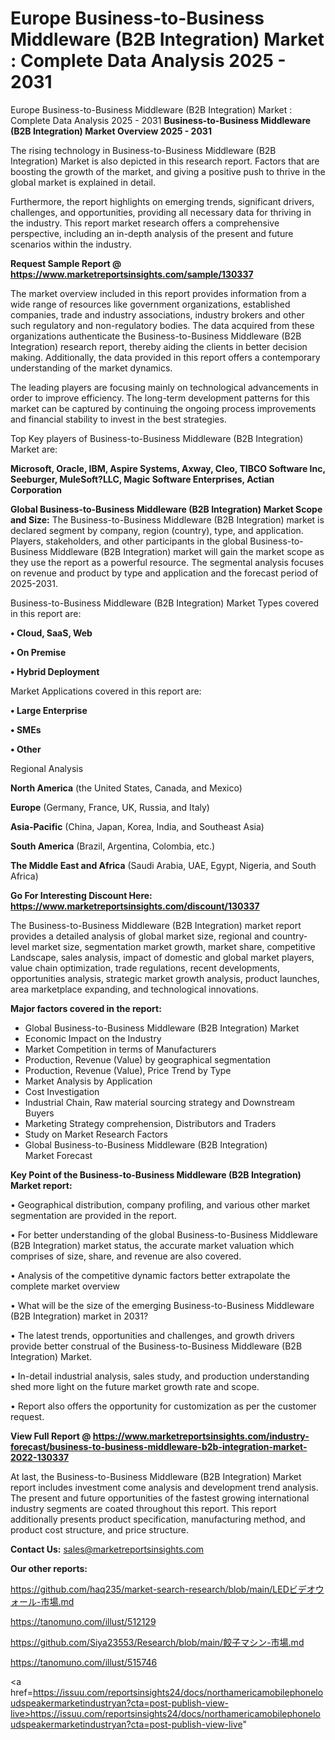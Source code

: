 # Europe Business-to-Business Middleware (B2B Integration) Market : Complete Data Analysis 2025 - 2031
Europe Business-to-Business Middleware (B2B Integration) Market : Complete Data Analysis 2025 - 2031
<Strong> Business-to-Business Middleware (B2B Integration) Market Overview 2025 - 2031</strong>

The rising technology in Business-to-Business Middleware (B2B Integration) Market is also depicted in this research report. Factors that are boosting the growth of the market, and giving a positive push to thrive in the global market is explained in detail.

Furthermore, the report highlights on emerging trends, significant drivers, challenges, and opportunities, providing all necessary data for thriving in the industry. This report market research offers a comprehensive perspective, including an in-depth analysis of the present and future scenarios within the industry.

<strong>Request Sample Report @ <a href=https://www.marketreportsinsights.com/sample/130337>https://www.marketreportsinsights.com/sample/130337</a></strong>

The market overview included in this report provides information from a wide range of resources like government organizations, established companies, trade and industry associations, industry brokers and other such regulatory and non-regulatory bodies. The data acquired from these organizations authenticate the Business-to-Business Middleware (B2B Integration) research report, thereby aiding the clients in better decision making. Additionally, the data provided in this report offers a contemporary understanding of the market dynamics.

The leading players are focusing mainly on technological advancements in order to improve efficiency. The long-term development patterns for this market can be captured by continuing the ongoing process improvements and financial stability to invest in the best strategies.

Top Key players of Business-to-Business Middleware (B2B Integration) Market are:

<strong>Microsoft, Oracle, IBM, Aspire Systems, Axway, Cleo, TIBCO Software Inc, Seeburger, MuleSoft?LLC, Magic Software Enterprises, Actian Corporation</strong>

<strong><b>Global Business-to-Business Middleware (B2B Integration) Market Scope and Size:</b></strong>
The Business-to-Business Middleware (B2B Integration) market is declared segment by company, region (country), type, and application. Players, stakeholders, and other participants in the global Business-to-Business Middleware (B2B Integration) market will gain the market scope as they use the report as a powerful resource. The segmental analysis focuses on revenue and product by type and application and the forecast period of 2025-2031.

Business-to-Business Middleware (B2B Integration) Market Types covered in this report are:

<strong>• Cloud, SaaS, Web

• On Premise

• Hybrid Deployment</strong>

Market Applications covered in this report are:

<strong>• Large Enterprise

• SMEs

• Other</strong> 

Regional Analysis

<strong>North America</strong> (the United States, Canada, and Mexico)

<strong>Europe</strong> (Germany, France, UK, Russia, and Italy)

<strong>Asia-Pacific</strong> (China, Japan, Korea, India, and Southeast Asia)

<strong>South America</strong> (Brazil, Argentina, Colombia, etc.)

<strong>The Middle East and Africa</strong> (Saudi Arabia, UAE, Egypt, Nigeria, and South Africa)

<strong>Go For Interesting Discount Here: <a href=https://www.marketreportsinsights.com/discount/130337>https://www.marketreportsinsights.com/discount/130337</a></strong>

The Business-to-Business Middleware (B2B Integration) market report provides a detailed analysis of global market size, regional and country-level market size, segmentation market growth, market share, competitive Landscape, sales analysis, impact of domestic and global market players, value chain optimization, trade regulations, recent developments, opportunities analysis, strategic market growth analysis, product launches, area marketplace expanding, and technological innovations.

<strong><b>Major factors covered in the report:</b></strong>
<ul>
  <li>Global Business-to-Business Middleware (B2B Integration) Market </li>
  <li>Economic Impact on the Industry</li>
  <li>Market Competition in terms of Manufacturers</li>
  <li>Production, Revenue (Value) by geographical segmentation</li>
  <li>Production, Revenue (Value), Price Trend by Type</li>
  <li>Market Analysis by Application</li>
  <li>Cost Investigation</li>
  <li>Industrial Chain, Raw material sourcing strategy and Downstream Buyers</li>
  <li>Marketing Strategy comprehension, Distributors and Traders</li>
  <li>Study on Market Research Factors</li>
  <li>Global Business-to-Business Middleware (B2B Integration) Market Forecast</li>
</ul>

<strong><b>Key Point of the Business-to-Business Middleware (B2B Integration) Market report:</b></strong>

• Geographical distribution, company profiling, and various other market segmentation are provided in the report.

• For better understanding of the global Business-to-Business Middleware (B2B Integration) market status, the accurate market valuation which comprises of size, share, and revenue are also covered.

• Analysis of the competitive dynamic factors better extrapolate the complete market overview

• What will be the size of the emerging Business-to-Business Middleware (B2B Integration) market in 2031?

• The latest trends, opportunities and challenges, and growth drivers provide better construal of the Business-to-Business Middleware (B2B Integration) Market.

• In-detail industrial analysis, sales study, and production understanding shed more light on the future market growth rate and scope.

• Report also offers the opportunity for customization as per the customer request.

<strong><b>View Full Report @ <a href=https://www.marketreportsinsights.com/industry-forecast/business-to-business-middleware-b2b-integration-market-2022-130337>https://www.marketreportsinsights.com/industry-forecast/business-to-business-middleware-b2b-integration-market-2022-130337</a></b></strong>


At last, the Business-to-Business Middleware (B2B Integration) Market report includes investment come analysis and development trend analysis. The present and future opportunities of the fastest growing international industry segments are coated throughout this report. This report additionally presents product specification, manufacturing method, and product cost structure, and price structure.

<strong>Contact Us:</strong>
sales@marketreportsinsights.com

<strong>Our other reports:</strong>

<a href=https://github.com/haq235/market-search-research/blob/main/LEDビデオウォール-市場.md>https://github.com/haq235/market-search-research/blob/main/LEDビデオウォール-市場.md</a>

<a href=https://tanomuno.com/illust/512129>https://tanomuno.com/illust/512129</a>

<a href=https://github.com/Siya23553/Research/blob/main/餃子マシン-市場.md>https://github.com/Siya23553/Research/blob/main/餃子マシン-市場.md</a>

<a href=https://tanomuno.com/illust/515746>https://tanomuno.com/illust/515746</a>

<a href=https://issuu.com/reportsinsights24/docs/northamericamobilephoneloudspeakermarketindustryan?cta=post-publish-view-live>https://issuu.com/reportsinsights24/docs/northamericamobilephoneloudspeakermarketindustryan?cta=post-publish-view-live</a>"
